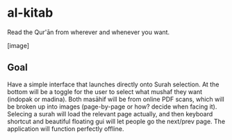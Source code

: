 # al-kitab
Read the Qur'ān from wherever and whenever you want.

[image]

## Goal
Have a simple interface that launches directly onto Surah selection. At the bottom will be a toggle for the user to select what mushaf they want (indopak or madina). Both masāhif will be from online PDF scans, which will be broken up into images (page-by-page or how? decide when facing it). Selecing a surah will load the relevant page actually, and then keyboard shortcut and beautiful floating gui will let people go the next/prev page. The application will function perfectly offline.
